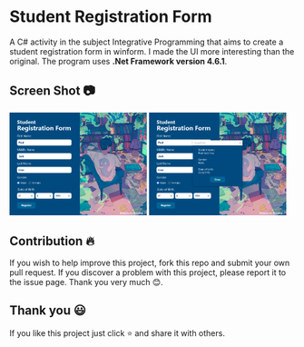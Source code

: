 # Student Registration Form
A C# activity in the subject Integrative Programming that aims to create a student registration form in winform. I made the UI more interesting than the original. The program uses **.Net Framework version 4.6.1**. 

## Screen Shot 📷
<p float="center">
	<img src = "screenshot/1.png" width="48%">
	<img src = "screenshot/2.png" width="48%">
</p>

## Contribution 🔥

If you wish to help improve this project, fork this repo and submit your own pull request. If you discover a problem with this project, please report it to the issue page. Thank you very much 😊.

## Thank you 😃

If you like this project just click ⭐ and share it with others.
